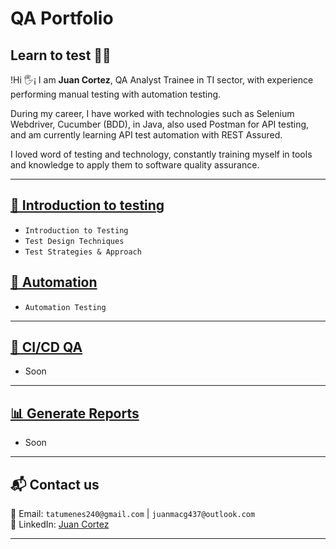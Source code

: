# QA Portfolio

## Learn to test 👨‍💻

!Hi 🖐️¡ I am **Juan Cortez**, QA Analyst Trainee in TI sector, with experience performing manual testing with automation testing.

During my career, I have worked with technologies such as Selenium Webdriver, Cucumber (BDD), in Java, also used Postman for API testing, and am currently learning API test automation with REST Assured.

I loved word of testing and technology, constantly training myself in tools and knowledge to apply them to software quality assurance.

---

## [📄 Introduction to testing](https://github.com/JuanCG437/qa-portfolio/blob/main/testing-documentation/01-concept-testing.md)

- `Introduction to Testing`
- `Test Design Techniques`
- `Test Strategies & Approach`

## [🧪 Automation](https://github.com/JuanCG437/qa-portfolio/blob/main/testing-documentation/02-automation-testing.md)

- `Automation Testing`
  
---

## [🔁 CI/CD QA]()

- Soon
---

## [📊 Generate Reports]()

- Soon
---

## 📬 Contact us

 📧 Email: `tatumenes240@gmail.com` | `juanmacg437@outlook.com`<br>
 🔗 LinkedIn: [Juan Cortez](https://www.linkedin.com/in/juan-cortez-6bb839376/)

---





